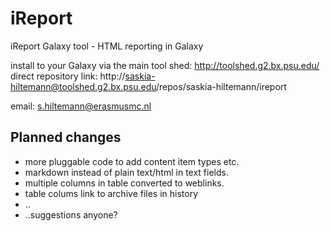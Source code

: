 iReport
=======

iReport Galaxy tool - HTML reporting in Galaxy

install to your Galaxy via the main tool shed: http://toolshed.g2.bx.psu.edu/
direct repository link:  http://saskia-hiltemann@toolshed.g2.bx.psu.edu/repos/saskia-hiltemann/ireport

email: s.hiltemann@erasmusmc.nl




Planned changes
---------------
- more pluggable code to add content item types etc.
- markdown instead of plain text/html in text fields.
- multiple columns in table converted to weblinks.
- table colums link to archive files in history
- ..
- ..suggestions anyone?

